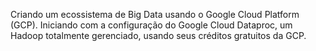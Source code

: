 Criando um ecossistema de Big Data usando o Google Cloud Platform (GCP). Iniciando com a configuração do Google Cloud Dataproc, um Hadoop totalmente gerenciado, usando seus créditos gratuitos da GCP.
